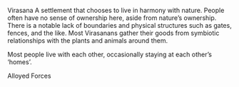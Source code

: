 Virasana
A settlement that chooses to live in harmony with nature.
People often have no sense of ownership here, aside from nature’s ownership.
There is a notable lack of boundaries and physical structures such as gates, fences, and the like. Most Virasanans gather their goods from symbiotic relationships with the plants and animals around them.

Most people live with each other, occasionally staying at each other’s ‘homes’.


Alloyed Forces